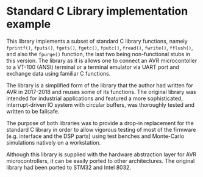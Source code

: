 # Standard C Library implementation example
This library implements a subset of standard C library functions, namely `fprintf()`, `fputs()`, `fgets()`, `fgetc()`, `fputc()`, `fread()`, `fwrite()`, `fflush()`, and also the `fpurge()` function, the last two being non-functional stubs in this version. The library as it is allows one to connect an AVR microcontoller to a VT-100 (ANSI) terminal or a terminal emulator via UART port and exchange data using familiar C functions.

The library is a simplified form of the library that the author had written for AVR in 2017-2018 and reuses some of its functions. The original library was intended for industrial applications and featured a more sophisticated, interrupt-driven IO system with circular buffers, was thoroughly tested and written to be failsafe.

The purpose of both libraries was to provide a drop-in replacement for the standard C library in order to allow vigorous testing of most of the firmware (e.g. interface and the DSP parts) using test benches and Monte-Carlo simulations natively on a workstation.

Although this library is supplied with the hardware abstraction layer for AVR microcontrollers, it can be easily ported to other architectures. The original library had been ported to STM32 and Intel 8032.
